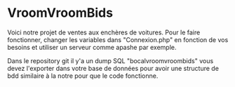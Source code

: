 # VroomVroomBids
Voici notre projet de ventes aux enchères de voitures.
Pour le faire fonctionner, 
changer les variables dans "Connexion.php" en fonction de vos besoins et utiliser un serveur comme apashe par exemple. 

Dans le repository git il y'a un dump SQL "bocalvroomvroombids" vous devez l'exporter dans votre base de données pour avoir une structure de bdd similaire à la notre pour que le code fonctionne. 



